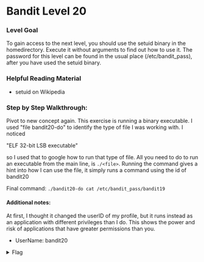 # Bandit Level 20

### Level Goal
To gain access to the next level, you should use the setuid binary in the homedirectory. Execute it without arguments to find out how to use it. The password for this level can be found in the usual place (/etc/bandit_pass), after you have used the setuid binary.

### Helpful Reading Material
- setuid on Wikipedia

### Step by Step Walkthrough:
Pivot to new concept again. This exercise is running a binary executable. I used "file bandit20-do" to identify the type of file I was working with. I noticed 

"ELF 32-bit LSB executable"

so I used that to google how to run that type of file. All you need to do to run an executable from the main line, is ```./<file>```. Running the command gives a hint into how I can use the file, it simply runs a command using the id of bandit20

Final command: ```./bandit20-do cat /etc/bandit_pass/bandit19```

#### Additional notes: 
At first, I thought it changed the userID of my profile, but it runs instead as an application with different privileges than I do. This shows the power and risk of applications that have greater permissions than you.


* UserName: bandit20

<details><summary>Flag</summary>
    <pre>
    pwd: 0qXahG8ZjOVMN9Ghs7iOWsCfZyXOUbYO
    </pre>
   </details>